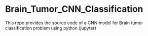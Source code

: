 # Brain_Tumor_CNN_Classification
This repo provides the source code of a CNN model for Brain tumor classification problem using python (jupyter)
